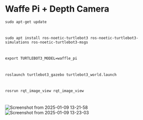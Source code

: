 # Waffe Pi + Depth Camera
    sudo apt-get update
#
    sudo apt install ros-noetic-turtlebot3 ros-noetic-turtlebot3-simulations ros-noetic-turtlebot3-msgs
#
    export TURTLEBOT3_MODEL=waffle_pi
#
    roslaunch turtlebot3_gazebo turtlebot3_world.launch
#
    rosrun rqt_image_view rqt_image_view
#

![Screenshot from 2025-01-09 13-21-58](https://github.com/user-attachments/assets/083c10b5-f596-4fcf-92e8-b2e3ad8cf19e)
![Screenshot from 2025-01-09 13-23-03](https://github.com/user-attachments/assets/0be1b395-961c-404b-b867-d9c0390aece5)
